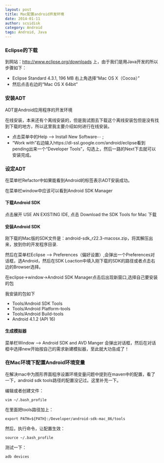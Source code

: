```yaml
---
layout: post
title: Mac配置android开发环境
date: 2014-01-11
author: scsidisk
category: Android
tags: Android, Java
---
```


### Eclipse的下载

到网站：http://www.eclipse.org/downloads 上，由于我们是用Java开发的所以步骤如下：

- Eclipse Standard 4.3.1, 196 MB 右上角选择“Mac OS X（Cocoa）”
- 然后点击右边的“Mac OS X 64bit”

### 安装ADT

ADT是Android应用程序的开发环境

在线安装，本来还有个离线安装的，但是我试图去下载这个离线安装包但是没有找到下载的地方，所以这里我主要介绍如何进行在线安装。

- 点击菜单中的Help ——> Install New Software⋯ ;
- “Work with”右边输入https://dl-ssl.google.com/android/eclipse看到pending出来一个“Developer Tools”，勾选上，然后一路的Next下去就可以安装完成。

### 设定ADT

在菜单栏Refactor中如果能看到Android的标签表示ADT安装成功。

在菜单栏window中应该可以看到Android SDK Manager

#### 下载Android SDK

点击展开 USE AN EXISTING IDE, 点击 Download the SDK Tools for Mac 下载

#### 安装Android SDK

刚下载的Mac版的SDK文件是：android-sdk_r22.3-macosx.zip，将其解压出来，放到你的开发程序目录.

然后在菜单栏Eclipse —> Preferences（偏好设置）,会弹出一个Preferences对话框，选Android，然后在SDK Loaction中填入刚下载的SDK的路径或者点击右边的Browser选择。

在eclipse->window->Android SDK Manager点击后出现新窗口,选择自己要安装的包

我安装的包如下

- Tools/Android SDK Tools
- Tools/Android Platform-tools
- Tools/Android Build-tools
- Android 4.1.2 (API 16)

#### 生成模拟器

菜单栏Window —> Android SDK and AVD Manger 会弹出对话框，然后在对话框中选择new开始按自己的需求新建模拟器，至此就大功告成了！

### 在Mac环境下配置Android环境变量

在解决mac中为图形界面程序设置环境变量问题中提到在maven中的配置，看了一下，android sdk tools路径的配置没记过。这里补充一下。

编辑或者创建文件：

```
vim ~/.bash_profile
```

在里面把tools路径加上：

```
export PATH=${PATH}:/Developer/android-sdk-mac_86/tools
```

然后，执行命令，让配置生效：

```
source ~/.bash_profile
```

测试一下：

```
adb devices
```